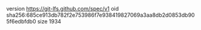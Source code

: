 version https://git-lfs.github.com/spec/v1
oid sha256:685ce913db782f2e753986f7e938419827069a3aa8db2d0853db905f6edbfdb0
size 1934
